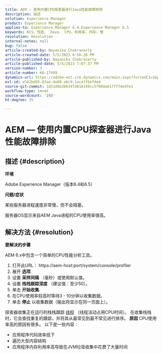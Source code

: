 ```yaml
---
title: AEM — 使用内置CPU探查器进行Java性能故障排除
description: 描述
solution: Experience Manager
product: Experience Manager
applies-to: Experience Manager 6.4,Experience Manager 6.5
keywords: KCS，性能， Java， CPU，利用率，内存，慢
resolution: Resolution
internal-notes: null
bug: false
article-created-by: Nayanika Chakravarty
article-created-date: 5/5/2023 6:56:26 PM
article-published-by: Nayanika Chakravarty
article-published-date: 5/5/2023 7:07:37 PM
version-number: 3
article-number: KA-17499
dynamics-url: https://adobe-ent.crm.dynamics.com/main.aspx?forceUCI=1&pagetype=entityrecord&etn=knowledgearticle&id=c0334588-76eb-ed11-a7c6-6045bd006704
exl-id: e542bd95-83ae-4e88-a6c9-1acaffbefde4
source-git-commit: 1d3108b38634fd818149cc5f084a617ff74edfe1
workflow-type: tm+mt
source-wordcount: '193'
ht-degree: 3%

---
```


# AEM — 使用内置CPU探查器进行Java性能故障排除

## 描述 {#description}


<b>环境</b>

Adobe Experience Manager（版本6.4和6.5）

<b>问题/症状</b>

某些服务器进程速度非常慢，但不会阻塞。

服务器OS显示来自AEM Java进程的CPU使用率很高。


## 解决方法 {#resolution}


<b>要解决的步骤</b>

AEM 6.x中包含一个简单的CPU性能分析工具。

1. 打开此URL： https://aem-host:port/system/console/profiler
2. 展开 <b>选项</b>.
3. 设置 <b>采样间隔</b> （毫秒）或使用默认值。
4. 设置 <b>栈栈跟踪深度</b> （建议值：至少50）。
5. 单击 <b>开始收集</b>.
6. 在CPU使用率较高时等待3 - 10分钟以收集数据。
7. 单击 <b>停止</b> 以收集数据（输出将显示在同一页面上）。


探查器收集正在运行的栈栈跟踪 [线程](https://docs.oracle.com/javase/tutorial/essential/concurrency/threads.html) （线程活动占用CPU时间）。 在收集栈栈时，它会查找重复的跟踪，并将其从最常见到最不常见进行排序。
<b>原因</b>
CPU使用率高的原因有很多。 以下是一些内容：

- 应用程序代码效率低下
- 遍历大型内容结构
- 应用程序内存利用率高导致在JVM垃圾收集中花费了大量时间
